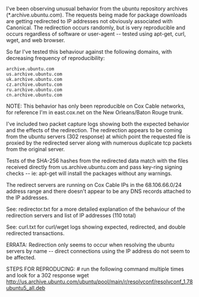 I've been observing unusual behavior from the ubuntu repository archives (*.archive.ubuntu.com). The requests being made for package downloads are getting redirected to IP addresses not obviously associated with Canonical. The redirection occurs randomly, but is very reproducible and occurs regardless of software or user-agent -- tested using apt-get, curl, wget, and web browser. 

So far I've tested this behaviour against the following domains, with decreasing frequency of reproducibility:

    archive.ubuntu.com
    us.archive.ubuntu.com
    uk.archive.ubuntu.com
    cz.archive.ubuntu.com
    ru.archive.ubuntu.com
    cn.archive.ubuntu.com

NOTE: This behavior has only been reproducible on Cox Cable networks, for reference I'm in east.cox.net on the New Orleans/Baton Rouge trunk.

I've included two packet capture logs showing both the expected behavior and the effects of the redirection. The redirection appears to be coming from the ubuntu servers (302 response) at which point the requested file is proxied by the redirected server along with numerous duplicate tcp packets from the original server.

Tests of the SHA-256 hashes from the redirected data match with the files received directly from us.archive.ubuntu.com and pass key-ring signing checks -- ie: apt-get will install the packages without any warnings.

The redirect servers are running on Cox Cable IPs in the 68.106.66.0/24 address range and there doesn't appear to be any DNS records attached to the IP addresses. 

See: redirector.txt for a more detailed explanation of the behaviour of the redirection servers and list of IP addresses (110 total)

See: curl.txt for curl/wget logs showing expected, redirected, and double redirected transactions.

ERRATA: 
Redirection only seems to occur when resolving the ubuntu servers by name -- direct connections using the IP address do not seem to be affected.

STEPS FOR REPRODUCING:
    # run the following command multiple times and look for a 302 response
    wget http://us.archive.ubuntu.com/ubuntu/pool/main/r/resolvconf/resolvconf_1.78ubuntu5_all.deb

